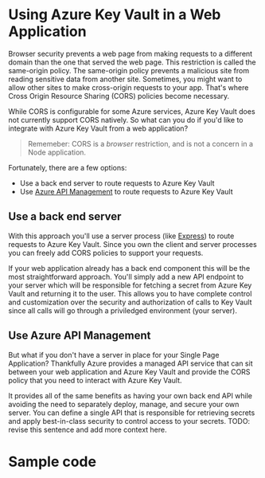 # Using Azure Key Vault in a Web Application

Browser security prevents a web page from making requests to a different domain than the one that served the web page. This restriction is called the same-origin policy. The same-origin policy prevents a malicious site from reading sensitive data from another site. Sometimes, you might want to allow other sites to make cross-origin requests to your app. That's where Cross Origin Resource Sharing (CORS) policies become necessary.

While CORS is configurable for some Azure services, Azure Key Vault does not currently support CORS natively. So what can you do if you'd like to integrate with Azure Key Vault from a web application?

> Rememeber: CORS is a _browser_ restriction, and is not a concern in a Node application.

Fortunately, there are a few options:

- Use a back end server to route requests to Azure Key Vault
- Use [Azure API Management][azureapimanagement] to route requests to Azure Key Vault

## Use a back end server

With this approach you'll use a server process (like [Express][express]) to route requests to Azure Key Vault. Since you own the client and server processes you can freely add CORS policies to support your requests.

If your web application already has a back end component this will be the most straightforward approach. You'll simply add a new API endpoint to your server which will be responsible for fetching a secret from Azure Key Vault and returning it to the user. This allows you to have complete control and customization over the security and authorization of calls to Key Vault since all calls will go through a priviledged environment (your server).

## Use Azure API Management

But what if you don't have a server in place for your Single Page Application? Thankfully Azure provides a managed API service that can sit between your web application and Azure Key Vault and provide the CORS policy that you need to interact with Azure Key Vault.

It provides all of the same benefits as having your own back end API while avoiding the need to separately deploy, manage, and secure your own server. You can define a single API that is responsible for retrieving secrets and apply best-in-class security to control access to your secrets. TODO: revise this sentence and add more context here.

# Sample code

[azureapimanagement]: https://aka.ms
[express]: https://aka.ms
[sample]: https://aka.ms
